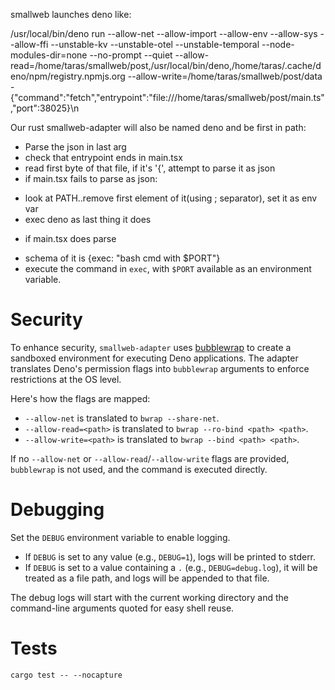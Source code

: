 smallweb launches deno like:

/usr/local/bin/deno run --allow-net --allow-import --allow-env --allow-sys --allow-ffi --unstable-kv --unstable-otel --unstable-temporal --node-modules-dir=none --no-prompt --quiet --allow-read=/home/taras/smallweb/post,/usr/local/bin/deno,/home/taras/.cache/deno/npm/registry.npmjs.org --allow-write=/home/taras/smallweb/post/data - {"command":"fetch","entrypoint":"file:///home/taras/smallweb/post/main.ts","port":38025}\n

Our rust smallweb-adapter will also be named deno and be first in path:
- Parse the json in last arg
- check that entrypoint ends in main.tsx
- read first byte of that file, if it's '{', attempt to parse it as json
- if main.tsx fails to parse as json:
 * look at PATH..remove first element of it(using ; separator), set it as env var
 * exec deno  as last thing it does
- if main.tsx does parse
 * schema of it is {exec: "bash cmd with $PORT"}
 * execute the command in `exec`, with `$PORT` available as an environment variable.


# Security

To enhance security, `smallweb-adapter` uses [bubblewrap](https://github.com/containers/bubblewrap) to create a sandboxed environment for executing Deno applications. The adapter translates Deno's permission flags into `bubblewrap` arguments to enforce restrictions at the OS level.

Here's how the flags are mapped:

- `--allow-net` is translated to `bwrap --share-net`.
- `--allow-read=<path>` is translated to `bwrap --ro-bind <path> <path>`.
- `--allow-write=<path>` is translated to `bwrap --bind <path> <path>`.

If no `--allow-net` or `--allow-read`/`--allow-write` flags are provided, `bubblewrap` is not used, and the command is executed directly.


# Debugging

Set the `DEBUG` environment variable to enable logging.

- If `DEBUG` is set to any value (e.g., `DEBUG=1`), logs will be printed to stderr.
- If `DEBUG` is set to a value containing a `.` (e.g., `DEBUG=debug.log`), it will be treated as a file path, and logs will be appended to that file.

The debug logs will start with the current working directory and the command-line arguments quoted for easy shell reuse.


# Tests

```
cargo test -- --nocapture
```
